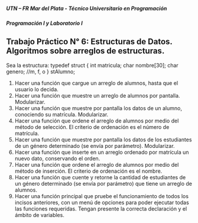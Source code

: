 ##### UTN – FR Mar del Plata - Técnico Universitario en Programación

##### Programación I y Laboratorio I

## Trabajo Práctico N° 6: Estructuras de Datos. Algoritmos sobre arreglos de estructuras.

Sea la estructura:
typedef struct {
int matricula;
char nombre[30];
char genero; //m, f, o
} stAlumno;

1. Hacer una función que cargue un arreglo de alumnos, hasta que el usuario lo decida.
2. Hacer una función que muestre un arreglo de alumnos por pantalla. Modularizar.
3. Hacer una función que muestre por pantalla los datos de un alumno, conociendo su matrícula.
Modularizar.
4. Hacer una función que ordene el arreglo de alumnos por medio del método de selección. El
criterio de ordenación es el número de matrícula.
5. Hacer una función que muestre por pantalla los datos de los estudiantes de un género
determinado (se envía por parámetro). Modularizar.
6. Hacer una función que inserte en un arreglo ordenado por matrícula un nuevo dato,
conservando el orden.
7. Hacer una función que ordene el arreglo de alumnos por medio del método de inserción. El
criterio de ordenación es el nombre.
8. Hacer una función que cuente y retorne la cantidad de estudiantes de un género determinado
(se envía por parámetro) que tiene un arreglo de alumnos.
9. Hacer una función principal que pruebe el funcionamiento de todos los incisos anteriores, con
un menú de opciones para poder ejecutar todas las funciones requeridas. Tengan presente la
correcta declaración y el ámbito de variables.
